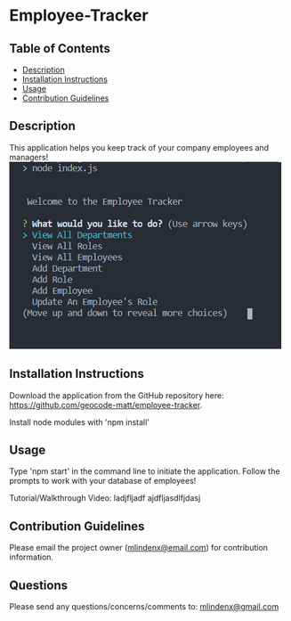 # Employee-Tracker

  ## Table of Contents
  * [Description](#description)
  * [Installation Instructions](#installation-instructions)
  * [Usage](#usage)
  * [Contribution Guidelines](#contribution-guidelines)
  
  ## Description
  This application helps you keep track of your company employees and managers!
    <img src="./screenshot.png">

  ## Installation Instructions
  Download the application from the GitHub repository here: https://github.com/geocode-matt/employee-tracker.

  Install node modules with 'npm install'

  ## Usage
  Type 'npm start' in the command line to initiate the application. Follow the prompts to work with your database of employees!

  Tutorial/Walkthrough Video:
  ladjfljadf
  ajdfljasdlfjdasj
        
  ## Contribution Guidelines
  Please email the project owner (mlindenx@email.com) for contribution information. 

  ## Questions
  Please send any questions/concerns/comments to: mlindenx@gmail.com